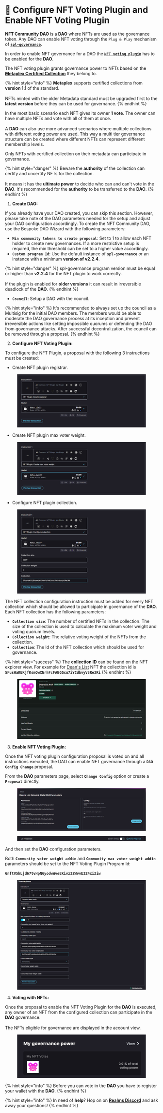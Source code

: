 # 🎨 Configure NFT Voting Plugin and Enable NFT Voting Plugin

**NFT Community DAO** is a **DAO** where NFTs are used as the governance token. Any DAO can enable NFT voting through the `Plug & Play` mechanism of [**`spl-governance`**](https://github.com/solana-labs/solana-program-library/blob/master/governance/README.md).

In order to enable NFT governance for a DAO the [**`NFT voting plugin`**](https://github.com/solana-labs/governance-program-library) has to be enabled for the **DAO**.

The NFT voting plugin grants governance power to NFTs based on the [**Metaplex Certified Collection**](https://www.metaplex.com/posts/certified-collections) they belong to.&#x20;

{% hint style="info" %}
**Metaplex** supports certified collections from **version 1.1** of the standard.\
\
NFTs minted with the older Metadata standard must be upgraded first to the **latest version** before they can be used for governance.
{% endhint %}

In the most basic scenario each NFT gives its owner **1 vote**. The owner can have multiple NFTs and vote with all of them at once.\
\
A **DAO** can also use more advanced scenarios where multiple collections with different voting power are used. This way a multi tier governance structure can be created where different NFTs can represent different membership levels.

Only NFTs with certified collection on their metadata can participate in governance.

{% hint style="danger" %}
Beware the **authority** of the collection can certify and uncertify NFTs for the collection.\
\
It means it has the **ultimate power** to decide who can and can't vote in the **DAO**. It's recommended for the **authority** to be transferred to the **DAO**.
{% endhint %}

1. **Create DAO:**&#x20;

If you already have your DAO created, you can skip this section. However, please take note of the DAO parameters needed for the setup and adjust your DAO configuration accordingly. To create the NFT Community DAO, use the Bespoke DAO Wizard with the following parameters:

* **`Min community tokens to create proposal`**: Set to 1 to allow each NFT holder to create new governances. If a more restrictive setup is required, the min threshold can be set to a higher value accordingly.
* **`Custom program Id`**: Use the default instance of **`spl-governance`** or an instance with a minimum **version of v2.2.4**.

{% hint style="danger" %}
spl-governance program version must be equal or higher than **v2.2.4** for the NFT plugin to work correctly.\
\
If the plugin is enabled for **older versions** it can result in irreversible deadlock of the **DAO**.
{% endhint %}

* **`Council`**: Setup a DAO with the council.

{% hint style="info" %}
It's recommended to always set up the council as a Multisig for the initial DAO members. The members would be able to moderate the DAO governance process at its inception and prevent irreversible actions like setting impossible quorums or defending the DAO from governance attacks. After successful decentralization, the council can be removed through a proposal​.
{% endhint %}

2. **Configure NFT Voting Plugin:**&#x20;

To configure the NFT Plugin, a proposal with the following 3 instructions must be created:

* Create NFT plugin registrar.

<figure><img src="../../../.gitbook/assets/Screenshot_883.png" alt=""><figcaption></figcaption></figure>

* Create NFT plugin max voter weight.

<figure><img src="../../../.gitbook/assets/Screenshot_884.png" alt=""><figcaption></figcaption></figure>

* Configure NFT plugin collection.

<figure><img src="../../../.gitbook/assets/Screenshot_885.png" alt=""><figcaption></figcaption></figure>

The NFT collection configuration instruction must be added for every NFT collection which should be allowed to participate in governance of the **DAO**. Each NFT collection has the following parameters:

* **`Collection size`**: The number of certified NFTs in the collection. The size of the collection is used to calculate the maximum voter weight and voting quorum levels.
* **`Collection weight`**: The relative voting weight of the NFTs from the collection.
* **`Collection`**: The Id of the NFT collection which should be used for governance​.

{% hint style="success" %}
The **collection ID** can be found on the NFT explorer view. For example for [Dean's List](https://explorer.solana.com/address/B5DeZ7s9FLmSMMftwFNtbSWKACW7EjHDh4caYV3oFKks) NFT the collection id is **`5FusHaKEKjfKsmQwXNrhFcFABGGxu7iYCdbvyVSRe3Ri`**
{% endhint %}

<figure><img src="../../../.gitbook/assets/Screenshot_886 (1).png" alt=""><figcaption></figcaption></figure>

3. **Enable NFT Voting Plugin:**&#x20;

Once the NFT voting plugin configuration proposal is voted on and all instructions executed, the DAO can enable NFT governance through a **`DAO Config Change`** proposal.

From the **DAO** parameters page, select **`Change Config`** option or create a **`Proposal`** directly.

<figure><img src="../../../.gitbook/assets/Screenshot_887.png" alt=""><figcaption></figcaption></figure>

<figure><img src="../../../.gitbook/assets/Screenshot_889.png" alt=""><figcaption></figcaption></figure>

And then set the **DAO** configuration parameters.

Both **`Community voter weight addin`** and **`Community max voter weight addin`** parameters should be set to the NFT Voting Plugin Program Id:&#x20;

**`GnftV5kLjd67tvHpNGyodwWveEKivz3ZWvvE3Z4xi2iw`**

<figure><img src="../../../.gitbook/assets/Screenshot_888.png" alt=""><figcaption></figcaption></figure>

4. **Voting with NFTs:**&#x20;

Once the proposal to enable the NFT Voting Plugin for the **DAO** is executed, any owner of an NFT from the configured collection can participate in the **DAO** governance. \
\
The NFTs eligible for governance are displayed in the account view.

<figure><img src="../../../.gitbook/assets/1112323232.png" alt=""><figcaption></figcaption></figure>

{% hint style="info" %}
Before you can vote in the **DAO** you have to register your wallet with the **DAO**.
{% endhint %}

{% hint style="info" %}
In need of **help**? Hop on on [**Realms Discord**](https://discord.com/invite/VsPbrK2hJk) and ask away your questions!
{% endhint %}
